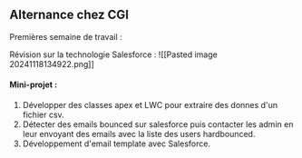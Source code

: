 
## Alternance chez CGI

Premières semaine de travail : 

Révision sur la technologie Salesforce : 
![[Pasted image 20241118134922.png]]


#### **Mini-projet :** 

1. Développer des classes apex et LWC pour extraire des donnes d'un fichier csv.
2. Détecter des emails bounced sur salesforce puis contacter les admin en leur envoyant des emails avec la liste des users hardbounced.
3. Développement d'email template avec Salesforce.